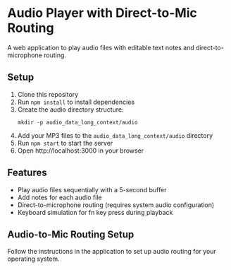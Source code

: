 # Audio Player with Direct-to-Mic Routing

A web application to play audio files with editable text notes and direct-to-microphone routing.

## Setup

1. Clone this repository
2. Run `npm install` to install dependencies
3. Create the audio directory structure:
   ```
   mkdir -p audio_data_long_context/audio
   ```
4. Add your MP3 files to the `audio_data_long_context/audio` directory
5. Run `npm start` to start the server
6. Open http://localhost:3000 in your browser

## Features

- Play audio files sequentially with a 5-second buffer
- Add notes for each audio file
- Direct-to-microphone routing (requires system audio configuration)
- Keyboard simulation for fn key press during playback

## Audio-to-Mic Routing Setup

Follow the instructions in the application to set up audio routing for your operating system. 